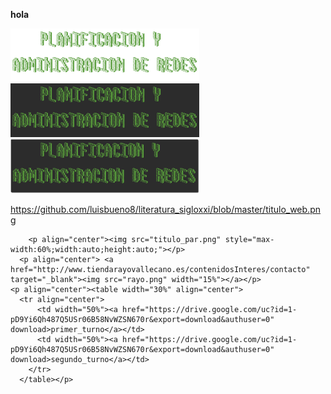 <strong>hola</strong>

<img src="https://github.com/luisbueno8/literatura_sigloxxi/blob/master/animales/titulo_par.png" style="max-width:60%;width:auto;height:auto;">
<img src="https://github.com/luisbueno8/literatura_sigloxxi/blob/master/titulo_web.png" style="max-width:60%;width:auto;height:auto;">
<img src="https://github.com/luisbueno8/literatura_sigloxxi/blob/master/titulo_web_circle.png" style="max-width:60%;width:auto;height:auto;">


https://github.com/luisbueno8/literatura_sigloxxi/blob/master/titulo_web.png

	    <p align="center"><img src="titulo_par.png" style="max-width:60%;width:auto;height:auto;"></p>
	  <p align="center"> <a href="http://www.tiendarayovallecano.es/contenidosInteres/contacto" target="_blank"><img src="rayo.png" width="15%"></a></p>
	<p align="center"><table width="30%" align="center">
	  <tr align="center">
		  <td width="50%"><a href="https://drive.google.com/uc?id=1-pD9Yi6Qh487Q5USr06B58NvWZSN670r&export=download&authuser=0" download>primer_turno</a></td>
		  <td width="50%"><a href="https://drive.google.com/uc?id=1-pD9Yi6Qh487Q5USr06B58NvWZSN670r&export=download&authuser=0" download>segundo_turno</a></td>
		</tr>
	  </table></p>
		
			
			
   </body>
  
  </html>
